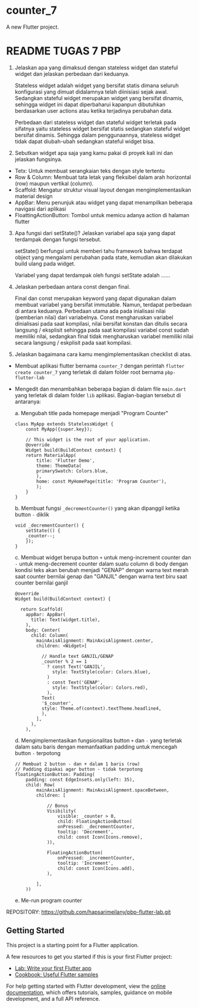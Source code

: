 # counter_7

A new Flutter project.
# README TUGAS 7 PBP

1. Jelaskan apa yang dimaksud dengan stateless widget dan stateful widget dan jelaskan perbedaan dari keduanya.

   Stateless widget adalah widget yang bersifat statis dimana seluruh konfigurasi yang dimuat didalamnya telah diinisiasi sejak awal. 
   Sedangkan stateful widget merupakan widget yang bersifat dinamis, sehingga widget ini dapat diperbaharui kapanpun dibutuhkan berdasarkan user actions atau ketika terjadinya perubahan data.
   
   Perbedaan dari stateless widget dan stateful widget terletak pada sifatnya yaitu stateless widget bersifat statis sedangkan stateful widget bersifat dinamis.
   Sehingga dalam penggunaannya, stateless widget tidak dapat diubah-ubah sedangkan stateful widget bisa.

2. Sebutkan widget apa saja yang kamu pakai di proyek kali ini dan jelaskan fungsinya.
  - Tetx: Untuk membuat serangkaian teks dengan style tertentu
  - Row & Column: Membuat tata letak yang fleksibel dalam arah horizontal (row) maupun vertikal (column).
  - Scaffold: Mengatur struktur visual layout dengan mengimplementasikan material design
  - AppBar: Menu penunjuk atau widget yang dapat menampilkan beberapa navigasi dari aplikasi
  - FloattingActionButton: Tombol untuk memicu adanya action di halaman flutter
   
3. Apa fungsi dari setState()? Jelaskan variabel apa saja yang dapat terdampak dengan fungsi tersebut.
    
   setState() berfungsi untuk memberi tahu framework bahwa terdapat object yang mengalami perubahan pada state, 
   kemudian akan dilakukan build ulang pada widget.

   Variabel yang dapat terdampak oleh fungsi setState adalah ......

4. Jelaskan perbedaan antara const dengan final.

   Final dan const merupakan keyword yang dapat digunakan dalam membuat variabel yang bersifat immutable. 
   Namun, terdapat perbedaan di antara keduanya. Perbedaan utama ada pada inialisasi nilai (pemberian nilai) dari variabelnya. 
   Const mengharuskan variabel dinialisasi pada saat kompilasi, nilai bersifat konstan dan ditulis secara langsung / eksplisit 
   sehingga pada saat kompilasi variabel const sudah memiliki nilai, sedangkan final tidak mengharuskan variabel memiliki nilai 
   secara langsung / eskplisit pada saat kompilasi.

5. Jelaskan bagaimana cara kamu mengimplementasikan checklist di atas.

- Membuat aplikasi flutter bernama ```counter_7``` dengan perintah ```flutter create counter_7``` yang terletak di dalam folder root bernama ```pbp-flutter-lab```
- Mengedit dan menambahkan beberapa bagian di dalam file ```main.dart``` yang terletak di dalam folder ```lib``` aplikasi. Bagian-bagian tersebut di antaranya:
    
    a. Mengubah title pada homepage menjadi "Program Counter"
    ```
    class MyApp extends StatelessWidget {
        const MyApp({super.key});

        // This widget is the root of your application.
        @override
        Widget build(BuildContext context) {
        return MaterialApp(
            title: 'Flutter Demo',
            theme: ThemeData(
            primarySwatch: Colors.blue,
            ),
            home: const MyHomePage(title: 'Program Counter'),
            );
        }
    }
    ```

    b. Membuat fungsi ```_decrementCounter()``` yang akan dipanggil ketika button ```-``` diklik
    ```
    void _decrementCounter() {
        setState(() {
        _counter--;
        });
  }
  ```
  c. Membuat widget berupa button ```+``` untuk meng-increment counter dan ```-``` untuk meng-decrement counter dalam suatu column di body dengan kondisi
  teks akan berubah menjadi "GENAP" dengan warna text merah saat counter bernilai genap 
  dan "GANJIL" dengan warna text biru saat counter bernilai ganjil
  ```
  @override
  Widget build(BuildContext context) {
    
    return Scaffold(
      appBar: AppBar(
        title: Text(widget.title),
      ),
      body: Center(
        child: Column(
          mainAxisAlignment: MainAxisAlignment.center,
          children: <Widget>[

            // Handle text GANJIL/GENAP
            _counter % 2 == 1
              ? const Text('GANJIL',
                style: TextStyle(color: Colors.blue),
              )
              : const Text('GENAP',
                style: TextStyle(color: Colors.red),
              ),
            Text(
            '$_counter',
            style: Theme.of(context).textTheme.headline4,
            ), 
          ], 
        ),
      ),
    ```

    d. Mengimplementasikan fungsionalitas button ```+``` dan ```-``` yang terletak dalam satu baris dengan memanfaatkan padding
    untuk mencegah button ```-``` terpotong
    ```
    // Membuat 2 button - dan + dalam 1 baris (row)
    // Padding dipakai agar button - tidak terpotong
    floatingActionButton: Padding(
        padding: const EdgeInsets.only(left: 35),
        child: Row(
            mainAxisAlignment: MainAxisAlignment.spaceBetween,
            children: [

                // Bonus
                Visibility(
                    visible: _counter > 0,
                    child: FloatingActionButton(
                    onPressed: _decrementCounter,
                    tooltip: 'Decrement',
                    child: const Icon(Icons.remove),
                )),

                FloatingActionButton(
                    onPressed: _incrementCounter,
                    tooltip: 'Increment',
                    child: const Icon(Icons.add),
                ),

            ],
        ))
    ```

    e. Me-run program counter

REPOSITORY: https://github.com/hapsarimeilany/pbp-flutter-lab.git




## Getting Started

This project is a starting point for a Flutter application.

A few resources to get you started if this is your first Flutter project:

- [Lab: Write your first Flutter app](https://docs.flutter.dev/get-started/codelab)
- [Cookbook: Useful Flutter samples](https://docs.flutter.dev/cookbook)

For help getting started with Flutter development, view the
[online documentation](https://docs.flutter.dev/), which offers tutorials,
samples, guidance on mobile development, and a full API reference.
